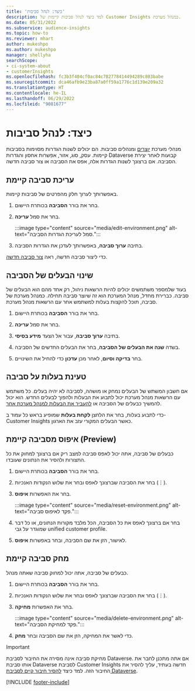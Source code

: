 ```yaml
---
title: 'כיצד: לנהל סביבות'
description: למד כיצד לנהל סביבות קיימות של Customer Insights כמנהל מערכת.
ms.date: 05/31/2022
ms.subservice: audience-insights
ms.topic: how-to
ms.reviewer: mhart
author: mukeshpo
ms.author: mukeshpo
manager: shellyha
searchScope:
- ci-system-about
- customerInsights
ms.openlocfilehash: fc3b3f404cf0ac84c782778414494289c803babe
ms.sourcegitcommit: dca46afb9e23ba87a0ff59a1776c1d139e209a32
ms.translationtype: HT
ms.contentlocale: he-IL
ms.lasthandoff: 06/29/2022
ms.locfileid: "9081677"
---
```

# <a name="how-to-manage-environments"></a>כיצד: לנהל סביבות

מנהלי מערכת [יוצרים](create-environment.md) ומנהלים סביבות. הם יכולים לשנות הגדרות מסוימות בסביבות קיימות. עסק, סוג, אזור, אפשרות אחסון והגדרות Dataverse קבועות לאחר יצירת הסביבה. אם ברצונך לשנות הגדרות אלה, אפס את הסביבה או צור סביבה חדשה.

## <a name="edit-an-existing-environment"></a>עריכת סביבה קיימת

באפשרותך לערוך חלק מהפרטים של סביבות קיימות.

1. בחר את בורר **הסביבה** בכותרת היישום.

1. בחר את סמל **עריכה**.

   :::image type="content" source="media/edit-environment.png" alt-text="סמל לעריכת הגדרות הסביבה.":::

1. בתיבה **ערוך סביבה**, באפשרותך לעדכן את הגדרות הסביבה.

כדי ליצור סביבה חדשה, ראה [צור סביבה חדשה](create-environment.md).

## <a name="change-the-owner-of-an-environment"></a>שינוי הבעלים של הסביבה

בעוד שלמספר משתמשים יכולים להיות הרשאות ניהול, רק אחד מהם הוא הבעלים של סביבה. כברירת מחדל, מנהל המערכת הוא זה שיוצר סביבה תחילה. כמנהל מערכת של סביבה, תוכל להקצות בעלות למשתמש אחר עם הרשאות מנהל מערכת.

1. בחר את בורר **הסביבה** בכותרת היישום.

1. בחר את סמל **עריכה**.

1. בתיבה **ערוך סביבה**, עבור אל הצעד **מידע בסיסי**.

1. בשדה **שנה את הבעלים של הסביבה**, בחר את הבעלים החדשים של הסביבה.  

1. בחר **בדיקה וסיום**, לאחר מכן **עדכון** כדי להחיל את השינויים.

## <a name="claim-ownership-of-an-environment"></a>טעינת בעלות על סביבה

אם חשבון המשתש של הבעלים נמחק או מושהה, לסביבה לא יהיה בעלים. כל משתמש עם הרשאות מנהל מערכת יכול לתבוע את הבעלות ולהפוך לבעלים החדש. הוא יכול להמשיך כבעלים של הסביבה או [להעביר את הבעלות למנהל מערכת אחר](#change-the-owner-of-an-environment).

כדי לתבוע בעלות, בחר את הלחצן **לקחת בעלות** שמופיע בראש כל עמוד ב- Customer Insights כאשר הבעלים המקורי עזב את הארגון.

## <a name="reset-an-existing-environment-preview"></a>איפוס מסביבה קיימת (Preview)

כבעלים של סביבה, אתה יכול לאפס סביבה למצב ריק אם ברצונך למחוק את כל התצורות ולהסיר את הנתונים שעובדו.

1. בחר את בורר **הסביבה** בכותרת היישום.

1. בחר את הסביבה שברצונך לאפס ובחר את שלוש הנקודות האנכיות (&vellip;).

1. בחר את האפשרות **איפוס**.

   :::image type="content" source="media/reset-environment.png" alt-text="פקד לאיפוס סביבה.":::

1. בחר אם ברצונך לאפס את כל הסביבה, הכל מלבד מקורות הנתונים, או כל דבר שמוגדר על גבי unified customer profile.

1. לאישור, הזן את שם הסביבה, ובחר באפשרות **איפוס**.

## <a name="delete-an-existing-environment"></a>מחק סביבה קיימת

כבעלים של סביבה, אתה יכול למחוק סביבה שאתה מנהל.

1. בחר את בורר **הסביבה** בכותרת היישום.

1. בחר את הסביבה שברצונך לאפס ובחר את שלוש הנקודות האנכיות (&vellip;). 

1. בחר את האפשרות **מחיקה**.

   :::image type="content" source="media/delete-environment.png" alt-text="פקד למחיקת הסביבה.":::

1. כדי לאשר את המחיקה, הזן את שם הסביבה ובחר **מחק**.

> [!IMPORTANT]
> מחיקת סביבה אינה מסירה את החיבור לסביבת Dataverse. אם אתה מתכנן לחבר את אותו סביבת Dataverse לסביבת Customer Insights חדשה בעתיד, עליך להסיר את החיבור הזה. למד כיצד [להסיר חיבור קיים לסביבת Dataverse](customer-insights-dataverse.md#remove-an-existing-connection-to-a-dataverse-environment).

[!INCLUDE [footer-include](includes/footer-banner.md)]

